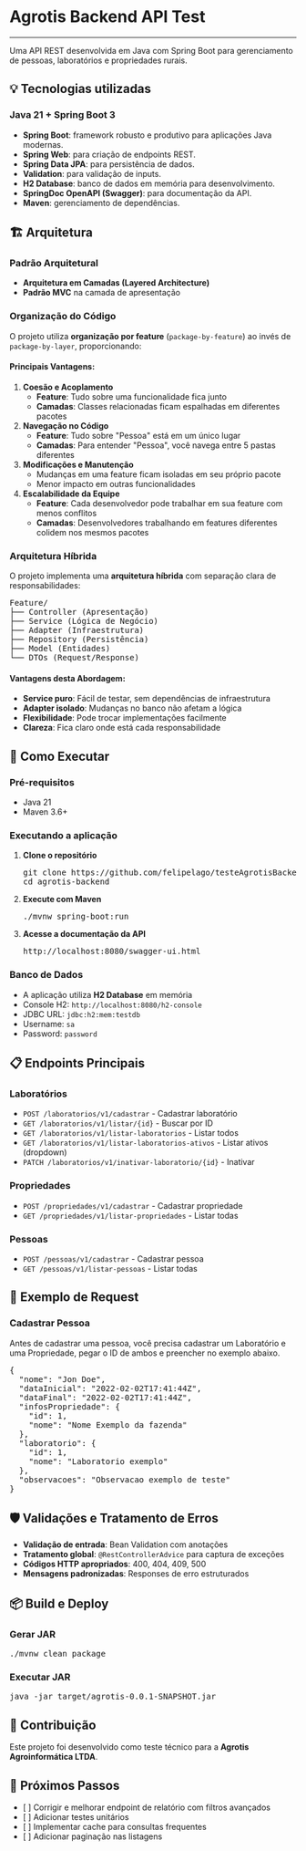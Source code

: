 <h1>Agrotis Backend API Test</h1>
<p></p>
<hr/>

<p>Uma API REST desenvolvida em Java com Spring Boot para gerenciamento de pessoas, laboratórios e propriedades rurais.</p>

<h2>💡 Tecnologias utilizadas</h2>

<h3>Java 21 + Spring Boot 3</h3>
<ul>
  <li><strong>Spring Boot</strong>: framework robusto e produtivo para aplicações Java modernas.</li>
  <li><strong>Spring Web</strong>: para criação de endpoints REST.</li>
  <li><strong>Spring Data JPA</strong>: para persistência de dados.</li>
  <li><strong>Validation</strong>: para validação de inputs.</li>
  <li><strong>H2 Database</strong>: banco de dados em memória para desenvolvimento.</li>
  <li><strong>SpringDoc OpenAPI (Swagger)</strong>: para documentação da API.</li>
  <li><strong>Maven</strong>: gerenciamento de dependências.</li>
</ul>

<h2>🏗️ Arquitetura</h2>

<h3>Padrão Arquitetural</h3>
<ul>
  <li><strong>Arquitetura em Camadas (Layered Architecture)</strong></li>
  <li><strong>Padrão MVC</strong> na camada de apresentação</li>
</ul>

<h3>Organização do Código</h3>
<p>O projeto utiliza <strong>organização por feature</strong> (<code>package-by-feature</code>) ao invés de <code>package-by-layer</code>, proporcionando:</p>

<h4>Principais Vantagens:</h4>

<ol>
  <li><strong>Coesão e Acoplamento</strong>
    <ul>
      <li><strong>Feature</strong>: Tudo sobre uma funcionalidade fica junto</li>
      <li><strong>Camadas</strong>: Classes relacionadas ficam espalhadas em diferentes pacotes</li>
    </ul>
  </li>
  
  <li><strong>Navegação no Código</strong>
    <ul>
      <li><strong>Feature</strong>: Tudo sobre "Pessoa" está em um único lugar</li>
      <li><strong>Camadas</strong>: Para entender "Pessoa", você navega entre 5 pastas diferentes</li>
    </ul>
  </li>
  
  <li><strong>Modificações e Manutenção</strong>
    <ul>
      <li>Mudanças em uma feature ficam isoladas em seu próprio pacote</li>
      <li>Menor impacto em outras funcionalidades</li>
    </ul>
  </li>
  
  <li><strong>Escalabilidade da Equipe</strong>
    <ul>
      <li><strong>Feature</strong>: Cada desenvolvedor pode trabalhar em sua feature com menos conflitos</li>
      <li><strong>Camadas</strong>: Desenvolvedores trabalhando em features diferentes colidem nos mesmos pacotes</li>
    </ul>
  </li>
</ol>

<h3>Arquitetura Híbrida</h3>

<p>O projeto implementa uma <strong>arquitetura híbrida</strong> com separação clara de responsabilidades:</p>

<pre>
Feature/
├── Controller (Apresentação)
├── Service (Lógica de Negócio)
├── Adapter (Infraestrutura)
├── Repository (Persistência)
├── Model (Entidades)
└── DTOs (Request/Response)
</pre>

<h4>Vantagens desta Abordagem:</h4>

<ul>
  <li><strong>Service puro</strong>: Fácil de testar, sem dependências de infraestrutura</li>
  <li><strong>Adapter isolado</strong>: Mudanças no banco não afetam a lógica</li>
  <li><strong>Flexibilidade</strong>: Pode trocar implementações facilmente</li>
  <li><strong>Clareza</strong>: Fica claro onde está cada responsabilidade</li>
</ul>

<h2>🚀 Como Executar</h2>

<h3>Pré-requisitos</h3>
<ul>
  <li>Java 21</li>
  <li>Maven 3.6+</li>
</ul>

<h3>Executando a aplicação</h3>

<ol>
  <li><strong>Clone o repositório</strong>
    <pre>git clone https://github.com/felipelago/testeAgrotisBackend
cd agrotis-backend</pre>
  </li>
  
  <li><strong>Execute com Maven</strong>
    <pre>./mvnw spring-boot:run</pre>
  </li>
  
  <li><strong>Acesse a documentação da API</strong>
    <pre>http://localhost:8080/swagger-ui.html</pre>
  </li>
</ol>

<h3>Banco de Dados</h3>
<ul>
  <li>A aplicação utiliza <strong>H2 Database</strong> em memória</li>
  <li>Console H2: <code>http://localhost:8080/h2-console</code></li>
  <li>JDBC URL: <code>jdbc:h2:mem:testdb</code></li>
  <li>Username: <code>sa</code></li>
  <li>Password: <code>password</code></li>
</ul>

<h2>📋 Endpoints Principais</h2>

<h3>Laboratórios</h3>
<ul>
  <li><code>POST /laboratorios/v1/cadastrar</code> - Cadastrar laboratório</li>
  <li><code>GET /laboratorios/v1/listar/{id}</code> - Buscar por ID</li>
  <li><code>GET /laboratorios/v1/listar-laboratorios</code> - Listar todos</li>
  <li><code>GET /laboratorios/v1/listar-laboratorios-ativos</code> - Listar ativos (dropdown)</li>
  <li><code>PATCH /laboratorios/v1/inativar-laboratorio/{id}</code> - Inativar</li>
</ul>

<h3>Propriedades</h3>
<ul>
  <li><code>POST /propriedades/v1/cadastrar</code> - Cadastrar propriedade</li>
  <li><code>GET /propriedades/v1/listar-propriedades</code> - Listar todas</li>
</ul>

<h3>Pessoas</h3>
<ul>
  <li><code>POST /pessoas/v1/cadastrar</code> - Cadastrar pessoa</li>
  <li><code>GET /pessoas/v1/listar-pessoas</code> - Listar todas</li>
</ul>

<h2>🧪 Exemplo de Request</h2>

<h3>Cadastrar Pessoa</h3>
Antes de cadastrar uma pessoa, você precisa cadastrar um Laboratório e uma Propriedade, pegar o ID de ambos e preencher no exemplo abaixo.

<pre>{
  "nome": "Jon Doe",
  "dataInicial": "2022-02-02T17:41:44Z",
  "dataFinal": "2022-02-02T17:41:44Z",
  "infosPropriedade": {
    "id": 1,
    "nome": "Nome Exemplo da fazenda"
  },
  "laboratorio": {
    "id": 1,
    "nome": "Laboratorio exemplo"
  },
  "observacoes": "Observacao exemplo de teste"
}</pre>

<h2>🛡️ Validações e Tratamento de Erros</h2>

<ul>
  <li><strong>Validação de entrada</strong>: Bean Validation com anotações</li>
  <li><strong>Tratamento global</strong>: <code>@RestControllerAdvice</code> para captura de exceções</li>
  <li><strong>Códigos HTTP apropriados</strong>: 400, 404, 409, 500</li>
  <li><strong>Mensagens padronizadas</strong>: Responses de erro estruturados</li>
</ul>

<h2>📦 Build e Deploy</h2>

<h3>Gerar JAR</h3>
<pre>./mvnw clean package</pre>

<h3>Executar JAR</h3>
<pre>java -jar target/agrotis-0.0.1-SNAPSHOT.jar</pre>

<h2>🤝 Contribuição</h2>

<p>Este projeto foi desenvolvido como teste técnico para a <strong>Agrotis Agroinformática LTDA</strong>.</p>

<h2>📝 Próximos Passos</h2>

<ul>
  <li>[ ] Corrigir e melhorar endpoint de relatório com filtros avançados</li>
  <li>[ ] Adicionar testes unitários</li>
  <li>[ ] Implementar cache para consultas frequentes</li>
  <li>[ ] Adicionar paginação nas listagens</li>
</ul>
